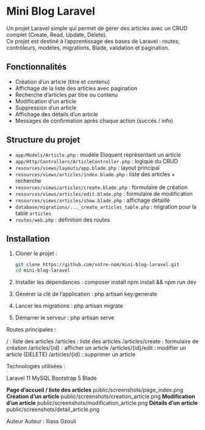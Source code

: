 # Mini Blog Laravel

Un projet Laravel simple qui permet de gérer des articles avec un CRUD complet (Create, Read, Update, Delete).  
Ce projet est destiné à l’apprentissage des bases de Laravel : routes, contrôleurs, modèles, migrations, Blade, validation et pagination.

## Fonctionnalités

- Création d’un article (titre et contenu)
- Affichage de la liste des articles avec pagination
- Recherche d’articles par titre ou contenu
- Modification d’un article
- Suppression d’un article
- Affichage des détails d’un article
- Messages de confirmation après chaque action (succès / info)

## Structure du projet

- `app/Models/Article.php` : modèle Eloquent représentant un article
- `app/Http/Controllers/ArticleController.php` : logique du CRUD
- `resources/views/layouts/app.blade.php` : layout principal
- `resources/views/articles/index.blade.php` : liste des articles + recherche
- `resources/views/articles/create.blade.php` : formulaire de création
- `resources/views/articles/edit.blade.php` : formulaire de modification
- `resources/views/articles/show.blade.php` : affichage détaillé
- `database/migrations/..._create_articles_table.php` : migration pour la table `articles`
- `routes/web.php` : définition des routes

## Installation

1. Cloner le projet :
   ```bash
   git clone https://github.com/votre-nom/mini-blog-laravel.git
   cd mini-blog-laravel
2. Installer les dépendances :
    composer install
    npm install && npm run dev

3. Générer la clé de l’application :
    php artisan key:generate

4. Lancer les migrations :
    php artisan migrate
5. Démarrer le serveur :
    php artisan serve


Routes principales :

/ : liste des articles
/articles : liste des articles
/articles/create : formulaire de création
/articles/{id} : afficher un article
/articles/{id}/edit : modifier un article
(DELETE) /articles/{id} : supprimer un article


Technologies utilisées :

Laravel 11
MySQL
Bootstrap 5
Blade





**Page d’accueil / liste des articles**
public/screenshots/page_index.png
**Création d’un article**
public/screenshots/creation_article.png
**Modification d’un article**
public/screenshots/modification_article.png
**Détails d’un article**
public/screenshots/detail_article.png



Auteur
Auteur : Iliass Gzouli
